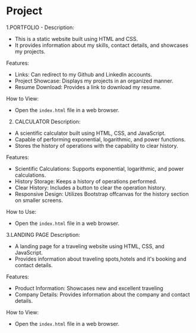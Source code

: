 # Project
1.PORTFOLIO -
Description:
- This is a static website built using HTML and CSS.
- It provides information about my skills, contact details, and showcases my projects.

Features:
- Links: Can redirect to my Github and LinkedIn accounts.
- Project Showcase: Displays my projects in an organized manner.
- Resume Download: Provides a link to download my resume.

How to View:
- Open the `index.html` file in a web browser.
  
2. CALCULATOR
Description:
- A scientific calculator built using HTML, CSS, and JavaScript.
- Capable of performing exponential, logarithmic, and power functions.
- Stores the history of operations with the capability to clear history.

Features:
- Scientific Calculations: Supports exponential, logarithmic, and power calculations.
- History Storage: Keeps a history of operations performed.
- Clear History: Includes a button to clear the operation history.
- Responsive Design: Utilizes Bootstrap offcanvas for the history section on smaller screens.

How to Use:
- Open the `index.html` file in a web browser.


3.LANDING PAGE 
Description:
- A landing page for a traveling website using HTML, CSS, and JavaScript.
- Provides information about traveling spots,hotels and it's booking and contact details.

Features:
- Product Information: Showcases new and excellent traveling 
- Company Details: Provides information about the company and contact details.

How to View:
- Open the `index.html` file in a web browser.
